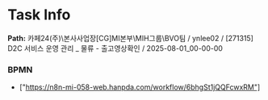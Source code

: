 # Task Info

**Path:** 카페24(주)\본사사업장\[CG]MI본부\MIH그룹\BVO팀 / ynlee02 / [271315] D2C 서비스 운영 관리 _ 물류 - 출고영상확인 / 2025-08-01_00-00-00

### BPMN
- ["https://n8n-mi-058-web.hanpda.com/workflow/6bhgSt1jQQFcwxRM"]

